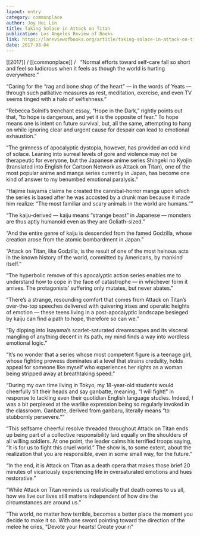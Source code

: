 ```yaml
---
layout: entry
category: commonplace
author: Joy Hui Lin
title: Taking Solace in Attack on Titan
publication: Los Angeles Review of Books
link: https://lareviewofbooks.org/article/taking-solace-in-attack-on-titan/
date: 2017-08-04
---
```


[[2017]] / [[commonplace]] / 
 
“Normal efforts toward self-care fall so short and feel so ludicrous when it feels as though the world is hurting everywhere.”

“Caring for the “rag and bone shop of the heart” — in the words of Yeats — through such palliative measures as rest, meditation, exercise, and even TV seems tinged with a halo of selfishness.”

“Rebecca Solnit’s trenchant essay, “Hope in the Dark,” rightly points out that, “to hope is dangerous, and yet it is the opposite of fear.” To hope means one is intent on future survival, but, all the same, attempting to hang on while ignoring clear and urgent cause for despair can lead to emotional exhaustion.”

“The grimness of apocalyptic dystopia, however, has provided an odd kind of solace. Leaning into surreal levels of gore and violence may not be therapeutic for everyone, but the Japanese anime series Shingeki no Kyojin (translated into English for Cartoon Network as Attack on Titan), one of the most popular anime and manga series currently in Japan, has become one kind of answer to my benumbed emotional paralysis.”

“Hajime Isayama claims he created the cannibal-horror manga upon which the series is based after he was accosted by a drunk man because it made him realize: “The most familiar and scary animals in the world are humans.””

“The kaiju-derived — kaiju means “strange beast” in Japanese — monsters are thus aptly humanoid even as they are Goliath-sized.”

“And the entire genre of kaiju is descended from the famed Godzilla, whose creation arose from the atomic bombardment in Japan.”

“Attack on Titan, like Godzilla, is the result of one of the most heinous acts in the known history of the world, committed by Americans, by mankind itself.”

“The hyperbolic remove of this apocalyptic action series enables me to understand how to cope in the face of catastrophe — in whichever form it arrives. The protagonists’ suffering only mutates, but never abates.”

“There’s a strange, resounding comfort that comes from Attack on Titan’s over-the-top speeches delivered with quivering irises and operatic heights of emotion — these teens living in a post-apocalyptic landscape besieged by kaiju can find a path to hope, therefore so can we.”

“By dipping into Isayama’s scarlet-saturated dreamscapes and its visceral mangling of anything decent in its path, my mind finds a way into wordless emotional logic.”

“It’s no wonder that a series whose most competent figure is a teenage girl, whose fighting prowess dominates at a level that strains credulity, holds appeal for someone like myself who experiences her rights as a woman being stripped away at breathtaking speed.”

“During my own time living in Tokyo, my 18-year-old students would cheerfully tilt their heads and say ganbatte, meaning, “I will fight!” in response to tackling even their quotidian English language studies. Indeed, I was a bit perplexed at the warlike expression being so regularly invoked in the classroom. Ganbatte, derived from ganbaru, literally means “to stubbornly persevere.””

“This selfsame cheerful resolve threaded throughout Attack on Titan ends up being part of a collective responsibility laid equally on the shoulders of all willing soldiers. At one point, the leader calms his terrified troops saying, “It is for us to fight this cruel world.” The show is, to some extent, about the realization that you are responsible, even in some small way, for the future.”

“In the end, it is Attack on Titan as a death opera that makes those brief 20 minutes of vicariously experiencing life in oversaturated emotions and hues restorative.”

“While Attack on Titan reminds us realistically that death comes to us all, how we live our lives still matters independent of how dire the circumstances are around us.”

“The world, no matter how terrible, becomes a better place the moment you decide to make it so. With one sword pointing toward the direction of the melee he cries, “Devote your hearts! Create your ri”

